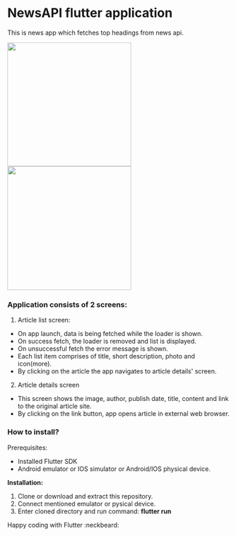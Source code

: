 # NewsAPI flutter application

This is news app which fetches top headings from news api.
<p>
  <img src="https://user-images.githubusercontent.com/57877668/166260636-02fcd1f2-b1e0-4153-9956-2510d88804b8.gif" width="280" />
  <img src="https://user-images.githubusercontent.com/57877668/166260597-ae28ebba-ef45-4b3a-87dc-df20ab079026.gif" width="280" />
</p>

### Application consists of 2 screens:
1. Article list screen:</br>
* On app launch, data is being fetched while the loader is shown.
* On success fetch, the loader is removed and list is displayed.
* On unsuccessful fetch the error message is shown.
* Each list item comprises of title, short description, photo and icon(more).
* By clicking on the article the app navigates to article details' screen.
2. Article details screen
* This screen shows the image, author, publish date, title, content and link to the original article site.
* By clicking on the link button, app opens article in external web browser.


### How to install?
Prerequisites:
* Installed Flutter SDK
* Android emulator or IOS simulator or Android/IOS physical device. 

**Installation:**
1. Clone or download and extract this repository.
2. Connect mentioned emulator or pysical device.
3. Enter cloned directory and run command: **flutter run**

Happy coding with Flutter :neckbeard:
